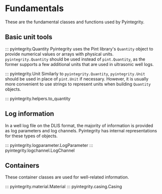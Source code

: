 # Fundamentals

These are the fundamental classes and functions used by Pyintegrity.


## Basic unit tools

::: pyintegrity.Quantity
Pyintegrity uses the Pint library's `Quantity` object to provide numerical values or arrays with physical units. `pyintegrity.Quantity` should be used instead of `pint.Quantity`, as the former supports a few additional units that are used in ultrasonic well logs.

::: pyintegrity.Unit
Similarly to `pyintegrity.Quantity`, `pyintegrity.Unit` should be used in place of `pint.Unit` if necessary. However, it is usually more convenient to use strings to represent units when building `Quantity` objects.

::: pyintegrity.helpers.to_quantity


## Log information

In a well log file on the DLIS format, the majority of information is provided as log parameters and log channels. Pyintegrity has internal representations for these types of objects.

::: pyintegrity.logparameter.LogParameter
::: pyintegrity.logchannel.LogChannel


## Containers

These container classes are used for well-related information.

::: pyintegrity.material.Material
::: pyintegrity.casing.Casing

